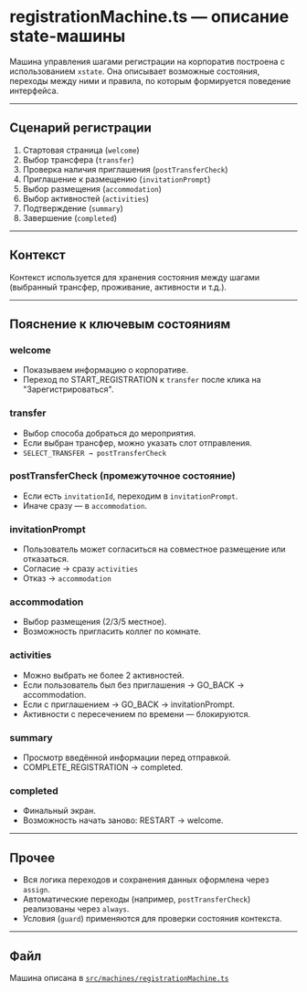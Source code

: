 # registrationMachine.ts — описание state-машины

Машина управления шагами регистрации на корпоратив построена с использованием `xstate`. Она описывает возможные состояния, переходы между ними и правила, по которым формируется поведение интерфейса.

---

## Сценарий регистрации

1. Стартовая страница (`welcome`)
2. Выбор трансфера (`transfer`)
3. Проверка наличия приглашения (`postTransferCheck`)
4. Приглашение к размещению (`invitationPrompt`)
5. Выбор размещения (`accommodation`)
6. Выбор активностей (`activities`)
7. Подтверждение (`summary`)
8. Завершение (`completed`)

---

## Контекст

Контекст используется для хранения состояния между шагами (выбранный трансфер, проживание, активности и т.д.).

---

## Пояснение к ключевым состояниям

### welcome
- Показываем информацию о корпоративе.
- Переход по START_REGISTRATION к `transfer` после клика на "Зарегистрироваться".

### transfer
- Выбор способа добраться до мероприятия.
- Если выбран трансфер, можно указать слот отправления.
- `SELECT_TRANSFER → postTransferCheck`

### postTransferCheck (промежуточное состояние)
- Если есть `invitationId`, переходим в `invitationPrompt`.
- Иначе сразу — в `accommodation`.

### invitationPrompt
- Пользователь может согласиться на совместное размещение или отказаться.
- Согласие → сразу `activities`
- Отказ → `accommodation`

### accommodation
- Выбор размещения (2/3/5 местное).
- Возможность пригласить коллег по комнате.

### activities
- Можно выбрать не более 2 активностей.
- Если пользователь был без приглашения → GO_BACK → accommodation.
- Если с приглашением → GO_BACK → invitationPrompt.
- Активности с пересечением по времени — блокируются.

### summary
- Просмотр введённой информации перед отправкой.
- COMPLETE_REGISTRATION → completed.

### completed
- Финальный экран.
- Возможность начать заново: RESTART → welcome.

---

## Прочее

- Вся логика переходов и сохранения данных оформлена через `assign`.
- Автоматические переходы (например, `postTransferCheck`) реализованы через `always`.
- Условия (`guard`) применяются для проверки состояния контекста.

---

## Файл
Машина описана в [`src/machines/registrationMachine.ts`](../machines/registrationMachine.ts)
